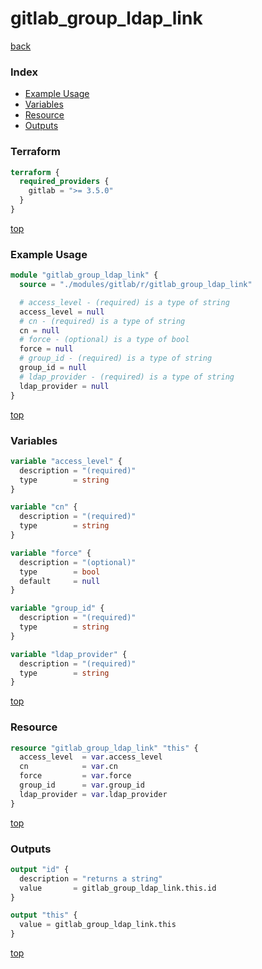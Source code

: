 # gitlab_group_ldap_link

[back](../gitlab.md)

### Index

- [Example Usage](#example-usage)
- [Variables](#variables)
- [Resource](#resource)
- [Outputs](#outputs)

### Terraform

```terraform
terraform {
  required_providers {
    gitlab = ">= 3.5.0"
  }
}
```

[top](#index)

### Example Usage

```terraform
module "gitlab_group_ldap_link" {
  source = "./modules/gitlab/r/gitlab_group_ldap_link"

  # access_level - (required) is a type of string
  access_level = null
  # cn - (required) is a type of string
  cn = null
  # force - (optional) is a type of bool
  force = null
  # group_id - (required) is a type of string
  group_id = null
  # ldap_provider - (required) is a type of string
  ldap_provider = null
}
```

[top](#index)

### Variables

```terraform
variable "access_level" {
  description = "(required)"
  type        = string
}

variable "cn" {
  description = "(required)"
  type        = string
}

variable "force" {
  description = "(optional)"
  type        = bool
  default     = null
}

variable "group_id" {
  description = "(required)"
  type        = string
}

variable "ldap_provider" {
  description = "(required)"
  type        = string
}
```

[top](#index)

### Resource

```terraform
resource "gitlab_group_ldap_link" "this" {
  access_level  = var.access_level
  cn            = var.cn
  force         = var.force
  group_id      = var.group_id
  ldap_provider = var.ldap_provider
}
```

[top](#index)

### Outputs

```terraform
output "id" {
  description = "returns a string"
  value       = gitlab_group_ldap_link.this.id
}

output "this" {
  value = gitlab_group_ldap_link.this
}
```

[top](#index)